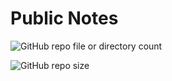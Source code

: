 # Public Notes

![GitHub repo file or directory count](https://img.shields.io/github/directory-file-count/lpwoodhouse/public-notes)

![GitHub repo size](https://img.shields.io/github/repo-size/lpwoodhouse/public-notes?color=purple)
